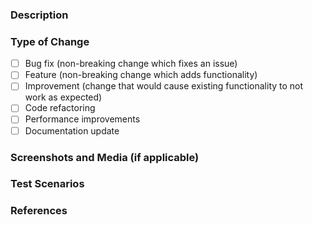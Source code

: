 ### Description

<!-- Provide a detailed description of the changes in this PR -->

### Type of Change

<!-- Put an 'x' in the boxes that apply -->

- [ ] Bug fix (non-breaking change which fixes an issue)
- [ ] Feature (non-breaking change which adds functionality)
- [ ] Improvement (change that would cause existing functionality to not work as expected)
- [ ] Code refactoring
- [ ] Performance improvements
- [ ] Documentation update

### Screenshots and Media (if applicable)

<!-- Add screenshots to help explain your changes, ideally showcasing before and after -->

### Test Scenarios

<!-- Please describe the tests that you ran to verify your changes -->

### References

<!-- Link related issues if there are any -->
